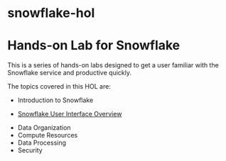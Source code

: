 # snowflake-hol
# Hands-on Lab for Snowflake
This is a series of hands-on labs designed to get a user 
familiar with the Snowflake service and productive quickly.

The topics covered in this HOL are:
- Introduction to Snowflake
* [Snowflake User Interface Overview](./UI-Overview.md)
- Data Organization
- Compute Resources
- Data Processing
- Security
